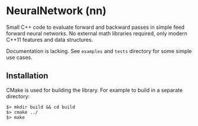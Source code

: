 # NeuralNetwork (nn)

Small C++ code to evaluate forward and backward passes in simple feed forward neural networks.
No external math libraries required, only modern C++11 features and data structures.

Documentation is lacking.
See `examples` and `tests` directory for some simple use cases.

## Installation

CMake is used for building the library.
For example to build in a separate directory:

```
$> mkdir build && cd build
$> cmake ../
$> make
```

